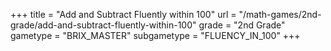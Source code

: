 +++
title = "Add and Subtract Fluently within 100"
url = "/math-games/2nd-grade/add-and-subtract-fluently-within-100"
grade = "2nd Grade"
gametype = "BRIX_MASTER"
subgametype = "FLUENCY_IN_100"
+++